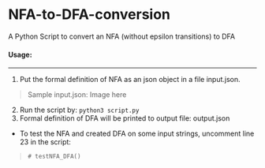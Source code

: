 # NFA-to-DFA-conversion
A Python Script to convert an NFA (without epsilon transitions) to DFA

#### Usage:
***
1. Put the formal definition of NFA as an json object in a file input.json.
> Sample input.json: 
> Image here
2. Run the script by: `python3 script.py`
3. Formal definition of DFA will be printed to output file: output.json
+ To test the NFA and created DFA on some input strings, uncomment line 23 in the script:
> `# testNFA_DFA()`
